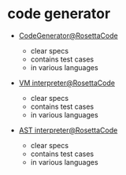 # code generator

- [CodeGenerator@RosettaCode](https://rosettacode.org/wiki/Compiler/code_generator)
  - clear specs
  - contains test cases
  - in various languages

- [VM interpreter@RosettaCode](https://rosettacode.org/wiki/Compiler/virtual_machine_interpreter)
  - clear specs
  - contains test cases
  - in various languages

- [AST interpreter@RosettaCode](https://rosettacode.org/wiki/Compiler/AST_interpreter)
  - clear specs
  - contains test cases
  - in various languages